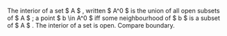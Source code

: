 The interior of a set $ A $ , written $ A^0 $ is the union of all open
subsets of $ A $ ; a point $ b \in A^0 $ iff some neighbourhood of $ b $
is a subset of $ A $ . The interior of a set is open. Compare boundary.
